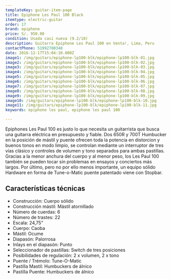 ```yaml
---
templateKey: guitar-item-page
title: Epiphone Les Paul 100 Black
itemtype: electric-guitar
order: 17
brand: epiphone
price: S/. 950.00
condition: Usada casi nueva (9.2/10)
description: Guitarra Epiphone Les Paul 100 en Venta!, Lima, Peru
contactPhone: 51992780348
date: 2016-12-17T15:04:10.000Z
image1: /img/guitars/epiphone-lp100-blk/epiphone-lp100-blk-01.jpg
image2: /img/guitars/epiphone-lp100-blk/epiphone-lp100-blk-02.jpg
image3: /img/guitars/epiphone-lp100-blk/epiphone-lp100-blk-03.jpg
image4: /img/guitars/epiphone-lp100-blk/epiphone-lp100-blk-04.jpg
image5: /img/guitars/epiphone-lp100-blk/epiphone-lp100-blk-05.jpg
image6: /img/guitars/epiphone-lp100-blk/epiphone-lp100-blk-06.jpg
image7: /img/guitars/epiphone-lp100-blk/epiphone-lp100-blk-07.jpg
image8: /img/guitars/epiphone-lp100-blk/epiphone-lp100-blk-08.jpg
image9: /img/guitars/epiphone-lp100-blk/epiphone-lp100-blk-09.jpg
image10: /img/guitars/epiphone-lp100-blk/epiphone-lp100-blk-10.jpg
image11: /img/guitars/epiphone-lp100-blk/epiphone-lp100-blk-11.jpg
keywords: epiphone les paul, epiphone les paul 100

---
```

Epiphones Les Paul 100 es justo lo que necesita un guitarrista que busca una guitarra eléctrica en presupuesto y fiable. Dos 650R y 700T Humbucker en la posición de mástil y puente ofrecen toda la potencia en distorcion y buenos tonos en modo limpio, se controlan mediante un interruptor de tres vías clásico y controles de volumen y tono separados para ambas pastillas. Gracias a la menor anchura del cuerpo y al menor peso, los Les Paul 100 también se pueden tocar sin problemas en ensayos y conciertos más largos. Por último, pero no por ello menos importante, un equipo sólido Hardware en forma de Tune-o-Matic puente patentado viene con Stopbar.

## Características técnicas

* Construcción: Cuerpo sólido
* Construcción mástil: Mástil atornillado
* Número de cuerdas: 6
* Número de trastes: 22
* Escala: 24,75"
* Cuerpo: Caoba
* Mástil: Ocume
* Diapasón: Palorrosa
* Inlays en el diapasón: Punto
* Seleccionador de pastillas: Switch de tres posiciones
* Posibilidades de regulación: 2 x volumen, 2 x tono
* Puente / Trémolo: Tune-O-Matic
* Pastilla Mastil: Humbuckers de álnico
* Pastilla Puente: Humbuckers de álnico